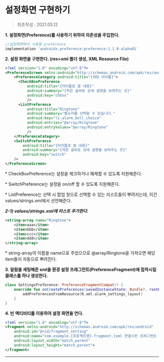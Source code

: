 # 설정화면 구현하기
> 최초작성 : 2021.05.12

**1\. 설정화면(Preference)를 사용하기 위하여 의존성을 주입한다.**

```gradle
//설정화면에서 사용할 preference
implementation 'androidx.preference:preference:1.1.0-alpha01'
```

**2\. 설정 화면을 구현한다. (res>xml 폴더 생성, XML Resource File)**

```xml
<?xml version="1.0" encoding="utf-8"?>
<PreferenceScreen xmlns:android="http://schemas.android.com/apk/res/android">
	<PreferenceCategory android:title="{세팅 타이틀}">
      <CheckBoxPreference
          android:title="{타이틀로 쓸 내용}"
          android:summary="{작은 글씨로 상세 설명을 보여주는 곳}"
          android:key="chbox"
          />
      <ListPreference
          android:title="Ringtone"
          android:summary="벨소리를 선택할 수 있습니다."
          android:key="ls_alarm_bell_choice"
          android:entries="@array/Ringtone"
          android:entryValues="@array/Ringtone"
          />
    </PreferenceCategory>
    <SwitchPreference
        android:title="{타이틀로 쓸 내용}"
        android:summary="{작은 글씨로 상세 설명을 보여주는 곳}"
        android:key="switch"
    />
</PreferenceScreen>
```

\* CheckBoxPreference는 설정을 체크하거나 해제할 수 있도록 지원해준다.

\* SwitchPreference는 설정을 on/off 할 수 있도록 지원해준다.

\* ListPreference는 선택 시 팝업 창으로 선택할 수 있는 리스트들이 뿌려지는데, 이건 values/strings.xml에서 선언해준다.

**_2-1) values/strings.xml에 리스트 추가한다._**

```xml
<string-array name="Ringtone">
	<item>aaa</item>
	<item>bbb</item>
	<item>ccc</item>
	<item>ddd</item>
</string-array>
```

\* string-array의 이름을 name으로 주었으므로 @array/Ringtone을 가져오면 해당 item들이 자동으로 뿌려진다.

**3\. 알람을 세팅해준 xml을 환경 설정 프래그먼트(PreferenceFragment)에 접착시킬 클래스를 하나 생성한다.**

```kt
class SettingsPreference: PreferenceFragmentCompat() {
    override fun onCreatePreferences(savedInstanceState: Bundle?, rootKey: String?) {
        addPreferencesFromResource(R.xml.alarm_settings_layout)
    }
}
```

**4\. 빈 액티비티를 이용하여 설정 화면을 연다.**

```xml
<?xml version="1.0" encoding="utf-8"?>
<fragment xmlns:android="http://schemas.android.com/apk/res/android"
    android:id="@+id/fragment_setting"
    android:name="com.example.{프로젝트명}.fragment.{xml 연결시킨 프래그먼트 클래스명}"
    android:layout_width="match_parent"
    android:layout_height="match_parent">
</fragment>
```

---